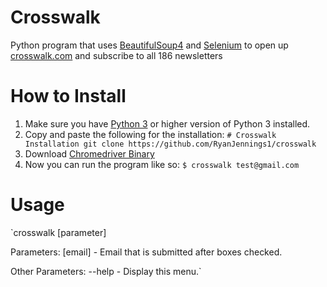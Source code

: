 # Crosswalk
  Python program that uses [BeautifulSoup4](https://www.crummy.com/software/BeautifulSoup/bs4/doc/) and [Selenium](http://selenium-python.readthedocs.io/) to open up [crosswalk.com](http://www.crosswalk.com/newsletters/) and subscribe to all 186 newsletters

# How to Install
  1. Make sure you have [Python 3](https://www.python.org/downloads/) or higher version of Python 3 installed.
  2. Copy and paste the following for the installation:
      `# Crosswalk Installation
       git clone https://github.com/RyanJennings1/crosswalk
      `
  3. Download [Chromedriver Binary](http://chromedriver.chromium.org/downloads)
  4. Now you can run the program like so:
     `$ crosswalk test@gmail.com`

# Usage
  `crosswalk [parameter]

   Parameters:
     [email]	- Email that is submitted after boxes checked.

   Other Parameters:
     --help	- Display this menu.`

